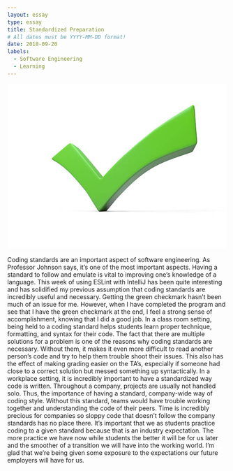 ```yaml
---
layout: essay
type: essay
title: Standardized Preparation 
# All dates must be YYYY-MM-DD format!
date: 2018-09-20
labels:
  - Software Engineering
  - Learning
---
```


<img class="ui tiny left circular floated image" src="../images/checkmark.jpg">

Coding standards are an important aspect of software engineering. As Professor Johnson says, it’s one of the most important aspects. Having a standard to follow and emulate is vital to improving one’s knowledge of a language. This week of using ESLint with IntelliJ has been quite interesting and has solidified my previous assumption that coding standards are incredibly useful and necessary. Getting the green checkmark hasn’t been much of an issue for me. However, when I have completed the program and see that I have the green checkmark at the end, I feel a strong sense of accomplishment, knowing that I did a good job. 
In a class room setting, being held to a coding standard helps students learn proper technique, formatting, and syntax for their code. The fact that there are multiple solutions for a problem is one of the reasons why coding standards are necessary. Without them, it makes it even more difficult to read another person’s code and try to help them trouble shoot their issues. This also has the effect of making grading easier on the TA’s, especially if someone had close to a correct solution but messed something up syntactically.
In a workplace setting, it is incredibly important to have a standardized way code is written. Throughout a company, projects are usually not handled solo. Thus, the importance of having a standard, company-wide way of coding style. Without this standard, teams would have trouble working together and understanding the code of their peers. Time is incredibly precious for companies so sloppy code that doesn’t follow the company standards has no place there. 
It’s important that we as students practice coding to a given standard because that is an industry expectation. The more practice we have now while students the better it will be for us later and the smoother of a transition we will have into the working world. I’m glad that we’re being given some exposure to the expectations our future employers will have for us.
